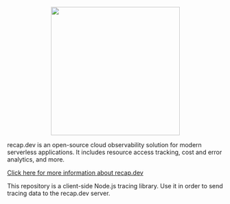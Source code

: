 <p align="center">
  <a href="https://github.com/ArsenyYankovsky/recap.dev-server" target="_blank" align="center">
    <img src="https://raw.githubusercontent.com/infinite-cat/recap.dev-server/master/logo.svg" width="300">
  </a>
  <br />
</p>

recap.dev is an open-source cloud observability solution for modern serverless applications. It includes resource access tracking, cost and error analytics, and more.

[Click here for more information about recap.dev](https://github.com/infinite-cat/recap.dev-server)

This repository is a client-side Node.js tracing library. Use it in order to send tracing data to the recap.dev server.
